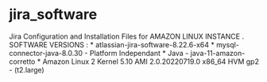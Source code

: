 # jira_software
Jira Configuration and Installation Files for AMAZON LINUX INSTANCE .
SOFTWARE VERSIONS : 
    * atlassian-jira-software-8.22.6-x64
    * mysql-connector-java-8.0.30 - Platform Independant
    * Java - java-11-amazon-corretto
    * Amazon Linux 2 Kernel 5.10 AMI 2.0.20220719.0 x86_64 HVM gp2 - (t2.large)
